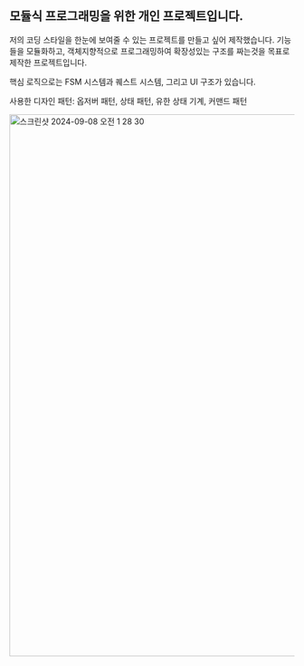 ## 모듈식 프로그래밍을 위한 개인 프로젝트입니다. ##

저의 코딩 스타일을 한눈에 보여줄 수 있는 프로젝트를 만들고 싶어 제작했습니다. 기능들을 모듈화하고, 객체지향적으로 프로그래밍하여 확장성있는 구조를 짜는것을 목표로 제작한 프로젝트입니다.

 핵심 로직으로는 FSM 시스템과 퀘스트 시스템, 그리고 UI 구조가 있습니다.

 사용한 디자인 패턴: 옵저버 패턴, 상태 패턴, 유한 상태 기계, 커맨드 패턴

<img width="957" alt="스크린샷 2024-09-08 오전 1 28 30" src="https://github.com/user-attachments/assets/b47fc99a-e288-42a8-a6f4-b88d50fd0540">
